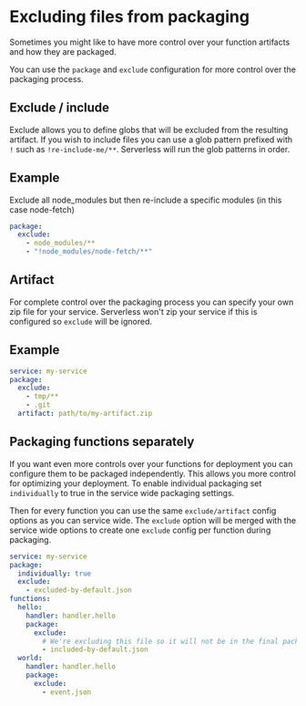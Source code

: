 <!--
title: Excluding files from packaging
menuText: Packaging Services
layout: Doc
-->

# Excluding files from packaging

Sometimes you might like to have more control over your function artifacts and how they are packaged.

You can use the `package` and `exclude` configuration for more control over the packaging process.

## Exclude / include

Exclude allows you to define globs that will be excluded from the resulting artifact. If you wish to
include files you can use a glob pattern prefixed with `!` such as `!re-include-me/**`. Serverless will run the glob patterns in order.

## Example

Exclude all node_modules but then re-include a specific modules (in this case node-fetch)

``` yaml
package:
  exclude:
    - node_modules/**
    - "!node_modules/node-fetch/**"
```

## Artifact
For complete control over the packaging process you can specify your own zip file for your service. Serverless won't zip your service if this is configured so `exclude` will be ignored.

## Example

```yaml
service: my-service
package:
  exclude:
    - tmp/**
    - .git
  artifact: path/to/my-artifact.zip
```

## Packaging functions separately

If you want even more controls over your functions for deployment you can configure them to be packaged independently. This allows you more control for optimizing your deployment. To enable individual packaging set `individually` to true in the service wide packaging settings.

Then for every function you can use the same `exclude/artifact` config options as you can service wide. The `exclude` option will be merged with the service wide options to create one `exclude` config per function during packaging.

```yaml
service: my-service
package:
  individually: true
  exclude:
    - excluded-by-default.json
functions:
  hello:
    handler: handler.hello
    package:
      exclude:
        # We're excluding this file so it will not be in the final package of this function only
        - included-by-default.json
  world:
    handler: handler.hello
    package:
      exclude:
        - event.json
```
